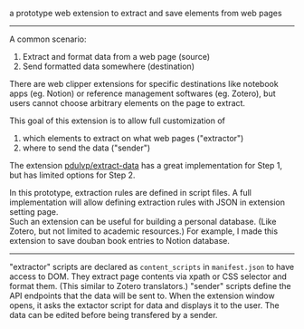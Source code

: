 a prototype web extension to extract and save elements from web pages

---

A common scenario:
1. Extract and format data from a web page (source)
2. Send formatted data somewhere (destination)

There are web clipper extensions for specific destinations like notebook apps (eg. Notion) or reference management softwares (eg. Zotero), but users cannot choose arbitrary elements on the page to extract.

This goal of this extension is to allow full customization of
1. which elements to extract on what web pages ("extractor")
2. where to send the data ("sender")

The extension [pdulvp/extract-data](https://github.com/pdulvp/extract-data) has a great implementation for Step 1, but has limited options for Step 2.

In this prototype, extraction rules are defined in script files. A full implementation will allow defining extraction rules with JSON in extension setting page.\
Such an extension can be useful for building a personal database. (Like Zotero, but not limited to academic resources.) For example, I made this extension to save douban book entries to Notion database.

---

"extractor" scripts are declared as `content_scripts` in `manifest.json` to have access to DOM. They extract page contents via xpath or CSS selector and format them. (This similar to Zotero translators.)
"sender" scripts define the API endpoints that the data will be sent to. When the extension window opens, it asks the extactor script for data and displays it to the user. The data can be edited before being transfered by a sender.
